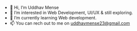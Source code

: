 - 👋 Hi, I’m Uddhav Mense
- 👀 I’m interested in Web Development, UI/UX & still exploring.
- 🌱 I’m currently learning Web development.
- 📫 You can rech out to me on uddhavmense23@gmail.com

<!---
uddhav-m/uddhav-m is a ✨ special ✨ repository because its `README.md` (this file) appears on your GitHub profile.
You can click the Preview link to take a look at your changes.
--->
